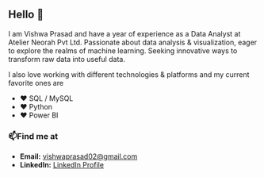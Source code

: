 ## Hello 👋

I am Vishwa Prasad and have a year of experience as a Data Analyst at Atelier Neorah Pvt Ltd. Passionate about data analysis & visualization, eager to explore the realms of machine learning. Seeking innovative ways to transform raw data into useful data.

I also love working with different technologies & platforms and my current favorite ones are

- ❤️ SQL / MySQL
- ❤️ Python
- ❤️ Power BI

### 📫Find me at
- **Email:** [vishwaprasad02@gmail.com](mailto:vishwaprasad02@gmail.com)
- **LinkedIn:** [LinkedIn Profile](https://www.linkedin.com/in/vishwa-prasadbj/)
<!--
**vishwaprasad14/Vishwaprasad14** is a ✨ _special_ ✨ repository because its `README.md` (this file) appears on your GitHub profile.

Here are some ideas to get you started:

- 🔭 I’m currently working on ...
- 🌱 I’m currently learning ...
- 👯 I’m looking to collaborate on ...
- 🤔 I’m looking for help with ...
- 💬 Ask me about ...
- 📫 How to reach me: ...
- 😄 Pronouns: ...
- ⚡ Fun fact: ...
-->
